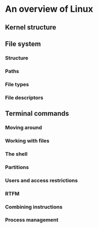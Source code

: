 # An overview of Linux

## Kernel structure

## File system
### Structure
### Paths
### File types
### File descriptors

## Terminal commands
### Moving around
### Working with files
### The shell
### Partitions
### Users and access restrictions
### RTFM
### Combining instructions
### Process management
